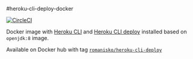 #heroku-cli-deploy-docker

[![CircleCI](https://circleci.com/gh/RomanIsko/heroku-cli-deploy-docker.svg?style=svg)](https://circleci.com/gh/RomanIsko/heroku-cli-deploy-docker)

Docker image with [Heroku CLI](https://github.com/heroku/cli) and [Heroku CLI deploy](https://github.com/heroku/heroku-cli-deploy) installed based on `openjdk:8` image.

Available on Docker hub with tag [`romanisko/heroku-cli-deploy`](https://hub.docker.com/r/romanisko/heroku-cli-deploy/)